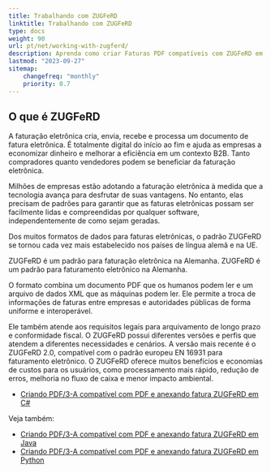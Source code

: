 ```yaml
---
title: Trabalhando com ZUGFeRD
linktitle: Trabalhando com ZUGFeRD
type: docs
weight: 90
url: pt/net/working-with-zugferd/
description: Aprenda como criar Faturas PDF compatíveis com ZUGFeRD em C# no Aspose.PDF para .NET
lastmod: "2023-09-27"
sitemap:
    changefreq: "monthly"
    priority: 0.7
---
```


## O que é ZUGFeRD

A faturação eletrônica cria, envia, recebe e processa um documento de fatura eletrônica. É totalmente digital do início ao fim e ajuda as empresas a economizar dinheiro e melhorar a eficiência em um contexto B2B. Tanto compradores quanto vendedores podem se beneficiar da faturação eletrônica.

Milhões de empresas estão adotando a faturação eletrônica à medida que a tecnologia avança para desfrutar de suas vantagens. No entanto, elas precisam de padrões para garantir que as faturas eletrônicas possam ser facilmente lidas e compreendidas por qualquer software, independentemente de como sejam geradas.

Dos muitos formatos de dados para faturas eletrônicas, o padrão ZUGFeRD se tornou cada vez mais estabelecido nos países de língua alemã e na UE.

ZUGFeRD é um padrão para faturação eletrônica na Alemanha.
ZUGFeRD é um padrão para faturamento eletrônico na Alemanha.

O formato combina um documento PDF que os humanos podem ler e um arquivo de dados XML que as máquinas podem ler. Ele permite a troca de informações de faturas entre empresas e autoridades públicas de forma uniforme e interoperável.

Ele também atende aos requisitos legais para arquivamento de longo prazo e conformidade fiscal. O ZUGFeRD possui diferentes versões e perfis que atendem a diferentes necessidades e cenários. A versão mais recente é o ZUGFeRD 2.0, compatível com o padrão europeu EN 16931 para faturamento eletrônico.
O ZUGFeRD oferece muitos benefícios e economias de custos para os usuários, como processamento mais rápido, redução de erros, melhoria no fluxo de caixa e menor impacto ambiental.

* [Criando PDF/3-A compatível com PDF e anexando fatura ZUGFeRD em C#](/pdf/net/attach-zugferd/)

Veja também:

* [Criando PDF/3-A compatível com PDF e anexando fatura ZUGFeRD em Java](/pdf/java/attach-zugferd/)
* [Criando PDF/3-A compatível com PDF e anexando fatura ZUGFeRD em Python](/pdf/python-net/attach-zugferd/)
